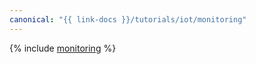 ```yaml
---
canonical: "{{ link-docs }}/tutorials/iot/monitoring"
---
```


{% include [monitoring](../../_tutorials/applied/monitoring.md) %}